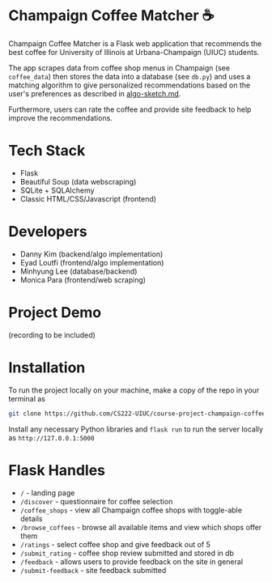 # Champaign Coffee Matcher :coffee:

Champaign Coffee Matcher is a Flask web application that recommends the best coffee for University of Illinois at Urbana-Champaign (UIUC) students. 

The app scrapes data from coffee shop menus in Champaign (see ``coffee_data``) then stores the data into a database (see ``db.py``) and uses a matching algorithm to give personalized recommendations based on the user's preferences as described in [algo-sketch.md](https://github.com/CS222-UIUC/course-project-champaign-coffee/blob/main/algo-sketch.md). 

Furthermore, users can rate the coffee and provide site feedback to help improve the recommendations.

# Tech Stack
* Flask
* Beautiful Soup (data webscraping)
* SQLite + SQLAlchemy
* Classic HTML/CSS/Javascript (frontend)

# Developers
* Danny Kim (backend/algo implementation)
* Eyad Loutfi (frontend/algo implementation)
* Minhyung Lee (database/backend)
* Monica Para (frontend/web scraping)

# Project Demo
(recording to be included)

# Installation
To run the project locally on your machine, make a copy of the repo in your terminal as
```bash
git clone https://github.com/CS222-UIUC/course-project-champaign-coffee
```

Install any necessary Python libraries and ``flask run`` to run the server locally as ``http://127.0.0.1:5000``

# Flask Handles
* ``/`` - landing page
* ``/discover`` - questionnaire for coffee selection
* ``/coffee_shops`` - view all Champaign coffee shops with toggle-able details
* ``/browse_coffees`` - browse all available items and view which shops offer them
* ``/ratings`` - select coffee shop and give feedback out of 5
* ``/submit_rating`` - coffee shop review submitted and stored in db
* ``/feedback`` - allows users to provide feedback on the site in general
* ``/submit-feedback`` - site feedback submitted
